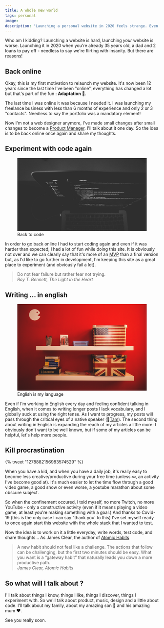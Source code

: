 ```yaml
---
title: A whole new world
tags: personal
image: 
description: "Launching a personal website in 2020 feels strange. Even worse when it's been 10 years and you don't have an online presence."
---
```


<p class="lead">Who am I kidding? Launching a website is hard, launching <em>your</em> website is worse. Launching it in 2020 when you're already 35 years old, a dad and 2 loans to pay off - needless to say we're flirting with insanity. But there are reasons!</p>


## Back online

Okay, this is my first motivation to relaunch my website. It's now been 12 years since the last time I've been "online", everything has changed a lot but that's part of the fun : __Adaptation__ 💪.

The last time I was online it was because I needed it. I was launching my freelance business with less than 6 months of experience and only 2 or 3 "contacts". Needless to say the portfolio was a mandatory element!

Now I'm not a web designer anymore, I've made small changes after small changes to become a [Product Manager](https://linkedin.com/in/julienbrionne). I'll talk about it one day. So the idea is to be back online once again and share my thoughts.

## Experiment with code again

<figure class="extent">
    <img src="back-to-code.jpg" data-zoomable />
    <figcaption>Back to code</figcaption>
</figure>

In order to go back online I had to start coding again and even if it was harder than expected, I had a lot of fun while doing this site. It is obviously not over and we can clearly say that it's more of an <abbr data-tooltip title="Minimum Viable Product">MVP</abbr> than a final version but, as I'd like to go further in development, I'm keeping this site as a great place to experiment (and obviously fail a lot).

<blockquote cite="Roy T. Bennett">
    Do not fear failure but rather fear not trying.<br />
    <cite>Roy T. Bennett, The Light in the Heart</cite>
</blockquote>


## Writing ... in english

<figure class="extent">
    <img src="going-english.jpg" data-zoomable />
    <figcaption>English is my language</figcaption>
</figure>

Even if I'm working in English every day and feeling confident talking in English, when it comes to writing longer posts I lack vocabulary, and I globally suck at using the right tense. As I want to progress, my posts will pass through the critical eyes of a native speaker (👋[Tam](https://github.com/tamarasaurus)).
The second thing about writing in English is expanding the reach of my articles a little more: I obviously don't want to be well known, but if some of my articles can be helpful, let's help more people.

## Kill procrastination

{% tweet "1278882156983574529" %}

When you have a kid, and when you have a daily job, it's really easy to become less creative/productive during your free time (unless 💤, an activity I've become good at). It's much easier to let the time flow through a good video game, a good show or even worse, a youtube marathon about some obscure subject.

So when the confinement occured, I told myself, no more Twitch, no more YouTube - only a constructive activity (even if it means playing a video game, at least you're making something with a goal.) And thanks to Covid-19 (this is the only case I can say "thank you' to this) I've set myself ready to once again start this website with the whole stack that I wanted to test.

Now the idea is to work on it a little everyday, write words, test code, and share thoughts...
As James Clear, the author of [Atomic Habits](https://www.amazon.fr/dp/0735211299/ref=as_li_qf_asin_il_tl?ie=UTF8&linkCode=gs2&linkId=723bbc2363b811f5d76f4b77a8e2fb87&creativeASIN=0735211299&tag=dariusforou03-21&creative=9325)

<blockquote cite="James Clear">
    A new habit should not feel like a challenge. The actions that follow can be challenging, but the first two minutes should be easy. What you want is a “gateway habit” that naturally leads you down a more productive path.<br />
    <cite>James Clear, Atomic Habits</cite>
</blockquote>

## So what will I talk about ?

I'll talk about things I know, things I like, things I discover, things I experiment with. So we'll talk about product, music, design and a little about code. I'll talk about my family, about my amazing son 🐯 and his amazing mum ♥.

See you really soon.
